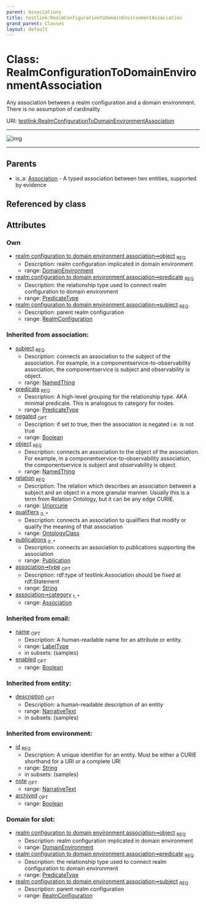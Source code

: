 ```yaml
---
parent: Associations
title: testlink:RealmConfigurationToDomainEnvironmentAssociation
grand_parent: Classes
layout: default
---
```


# Class: RealmConfigurationToDomainEnvironmentAssociation


Any association between a realm configuration and a domain environment. There is no assumption of cardinality

URI: [testlink:RealmConfigurationToDomainEnvironmentAssociation](https://w3id.org/testlink/vocab/RealmConfigurationToDomainEnvironmentAssociation)


---

![img](http://yuml.me/diagram/nofunky;dir:TB/class/[DomainEnvironment]%3Cobject%201..1-%20[RealmConfigurationToDomainEnvironmentAssociation%7Cpredicate:predicate_type;negated(i):boolean%20%3F;relation(i):uriorcurie;type(i):string%20%3F;id(i):string;name(i):label_type%20%3F;enabled(i):boolean%20%3F;archived(i):boolean%20%3F;description(i):narrative_text%20%3F;note(i):narrative_text%20%3F],[RealmConfiguration]%3Csubject%201..1-%20[RealmConfigurationToDomainEnvironmentAssociation],[Association]%5E-[RealmConfigurationToDomainEnvironmentAssociation],[RealmConfiguration],[Publication],[OntologyClass],[DomainEnvironment],[Association])

---


## Parents

 *  is_a: [Association](Association.md) - A typed association between two entities, supported by evidence

## Referenced by class


## Attributes


### Own

 * [realm configuration to domain environment association➞object](realm_configuration_to_domain_environment_association_object.md)  <sub>REQ</sub>
    * Description: realm configuration implicated in domain environment
    * range: [DomainEnvironment](DomainEnvironment.md)
 * [realm configuration to domain environment association➞predicate](realm_configuration_to_domain_environment_association_predicate.md)  <sub>REQ</sub>
    * Description: the relationship type used to connect realm configuration to domain environment
    * range: [PredicateType](types/PredicateType.md)
 * [realm configuration to domain environment association➞subject](realm_configuration_to_domain_environment_association_subject.md)  <sub>REQ</sub>
    * Description: parent realm configuration
    * range: [RealmConfiguration](RealmConfiguration.md)

### Inherited from association:

 * [subject](subject.md)  <sub>REQ</sub>
    * Description: connects an association to the subject of the association. For example, in a componentservice-to-observability association, the componentservice is subject and observability is object.
    * range: [NamedThing](NamedThing.md)
 * [predicate](predicate.md)  <sub>REQ</sub>
    * Description: A high-level grouping for the relationship type. AKA minimal predicate. This is analogous to category for nodes.
    * range: [PredicateType](types/PredicateType.md)
 * [negated](negated.md)  <sub>OPT</sub>
    * Description: if set to true, then the association is negated i.e. is not true
    * range: [Boolean](types/Boolean.md)
 * [object](object.md)  <sub>REQ</sub>
    * Description: connects an association to the object of the association. For example, in a componentservice-to-observability association, the componentservice is subject and observability is object.
    * range: [NamedThing](NamedThing.md)
 * [relation](relation.md)  <sub>REQ</sub>
    * Description: The relation which describes an association between a subject and an object in a more granular manner. Usually this is a term from Relation Ontology, but it can be any edge CURIE.
    * range: [Uriorcurie](types/Uriorcurie.md)
 * [qualifiers](qualifiers.md)  <sub>0..*</sub>
    * Description: connects an association to qualifiers that modify or qualify the meaning of that association
    * range: [OntologyClass](OntologyClass.md)
 * [publications](publications.md)  <sub>0..*</sub>
    * Description: connects an association to publications supporting the association
    * range: [Publication](Publication.md)
 * [association➞type](association_type.md)  <sub>OPT</sub>
    * Description: rdf:type of testlink:Association should be fixed at rdf:Statement
    * range: [String](types/String.md)
 * [association➞category](association_category.md)  <sub>1..*</sub>
    * range: [Association](Association.md)

### Inherited from email:

 * [name](name.md)  <sub>OPT</sub>
    * Description: A human-readable name for an attribute or entity.
    * range: [LabelType](types/LabelType.md)
    * in subsets: (samples)
 * [enabled](enabled.md)  <sub>OPT</sub>
    * range: [Boolean](types/Boolean.md)

### Inherited from entity:

 * [description](description.md)  <sub>OPT</sub>
    * Description: a human-readable description of an entity
    * range: [NarrativeText](types/NarrativeText.md)
    * in subsets: (samples)

### Inherited from environment:

 * [id](id.md)  <sub>REQ</sub>
    * Description: A unique identifier for an entity. Must be either a CURIE shorthand for a URI or a complete URI
    * range: [String](types/String.md)
    * in subsets: (samples)
 * [note](note.md)  <sub>OPT</sub>
    * range: [NarrativeText](types/NarrativeText.md)
 * [archived](archived.md)  <sub>OPT</sub>
    * range: [Boolean](types/Boolean.md)

### Domain for slot:

 * [realm configuration to domain environment association➞object](realm_configuration_to_domain_environment_association_object.md)  <sub>REQ</sub>
    * Description: realm configuration implicated in domain environment
    * range: [DomainEnvironment](DomainEnvironment.md)
 * [realm configuration to domain environment association➞predicate](realm_configuration_to_domain_environment_association_predicate.md)  <sub>REQ</sub>
    * Description: the relationship type used to connect realm configuration to domain environment
    * range: [PredicateType](types/PredicateType.md)
 * [realm configuration to domain environment association➞subject](realm_configuration_to_domain_environment_association_subject.md)  <sub>REQ</sub>
    * Description: parent realm configuration
    * range: [RealmConfiguration](RealmConfiguration.md)
